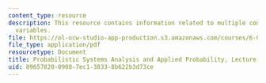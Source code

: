 ```yaml
---
content_type: resource
description: This resource contains information related to multiple continuous random
  variables.
file: https://ol-ocw-studio-app-production.s3.amazonaws.com/courses/6-041-probabilistic-systems-analysis-and-applied-probability-fall-2010/8965782009087ec138338b622b3d73ce_MIT6_041F10_L09.pdf
file_type: application/pdf
resourcetype: Document
title: Probabilistic Systems Analysis and Applied Probability, Lecture 9
uid: 89657820-0908-7ec1-3833-8b622b3d73ce
---
```

